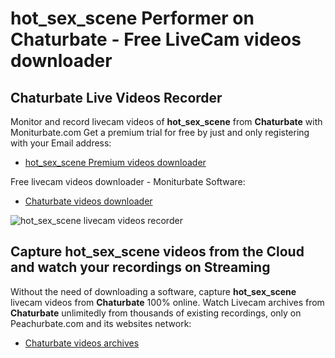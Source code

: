# hot_sex_scene Performer on Chaturbate - Free LiveCam videos downloader

## Chaturbate Live Videos Recorder

Monitor and record livecam videos of **hot_sex_scene** from **Chaturbate** with Moniturbate.com
Get a premium trial for free by just and only registering with your Email address:
* [hot_sex_scene Premium videos downloader](https://moniturbate.com/request-demo-licence-key.html)

Free livecam videos downloader - Moniturbate Software:
* [Chaturbate videos downloader](https://moniturbate.com/moniturbate-download-software.html)

![hot_sex_scene livecam videos recorder](https://peachurnet.com/templates/moniturbate-software.png)


## Capture hot_sex_scene videos from the Cloud and watch your recordings on Streaming

Without the need of downloading a software, capture **hot_sex_scene** livecam videos from **Chaturbate** 100% online.
Watch Livecam archives from **Chaturbate** unlimitedly from thousands of existing recordings, only on Peachurbate.com and its websites network:
* [Chaturbate videos archives](https://peachurnet.com/)